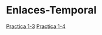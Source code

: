 # Enlaces-Temporal


[Practica 1-3](https://classroom.github.com/a/8LPRnZlq)
[Practica 1-4](https://classroom.github.com/a/xXT1yZqp)
